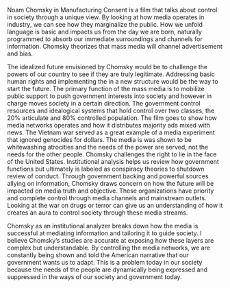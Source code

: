 Noam Chomsky in Manufacturing Consent is a film that talks about control in society through a unique view. By looking at how media operates in industry, we can see how they marginalize the public. How we unfold language is basic and impacts us from the day we are born, naturally programmed to absorb our immediate surroundings and channels for information. Chomsky theorizes that mass media will channel advertisement and bias. 

The idealized future envisioned by Chomsky would be to challenge the powers of our country to see if they are truly legitimate. Addressing basic human rights and implementing the in a new structure would be the way to start the future. The primary function of the mass media is to mobilize public support to push government interests into society and however in charge moves society in a certain direction. The government control resources and idealogical systems that hold control over two classes, the 20% articulate and 80% controlled population. The film goes to show how media networks operates and how it distributes majority ads mixed with news. The Vietnam war served as a great example of a media experiment that ignored genocides for dollars. The media is was shown to be whitewashing atrocities and the needs of the power are served, not the needs for the other people. Chomsky challenges the right to lie in the face of the United States. Institutional analysis helps us review how government functions but ultimately is labeled as conspiracy theories to shutdown review of conduct. 
Through government backing and powerful sources allying on information, Chomsky draws concern on how the future will be impacted on media truth and objective. These organizations have priority and complete control through media channels and mainstream outlets. Looking at the war on drugs or terror can give us an understanding of how it creates an aura to control society through these media streams. 

Chomsky as an institutional analyzer breaks down how the media is successful at mediating information and tailoring it to guide society. I believe Chomsky’s studies are accurate at exposing how these layers are complex but understandable. By controlling the media networks, we are constantly being shown and told the American narrative that our government wants us to adapt. This is a problem today in our society because the needs of the people are dynamically being expressed and suppressed in the ways of our society and government today.
